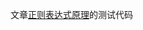 文章[正则表达式原理](http://www.leveryd.top/2021-01-24-%E6%AD%A3%E5%88%99%E8%A1%A8%E8%BE%BE%E5%BC%8F%E5%8E%9F%E7%90%86/)的测试代码
